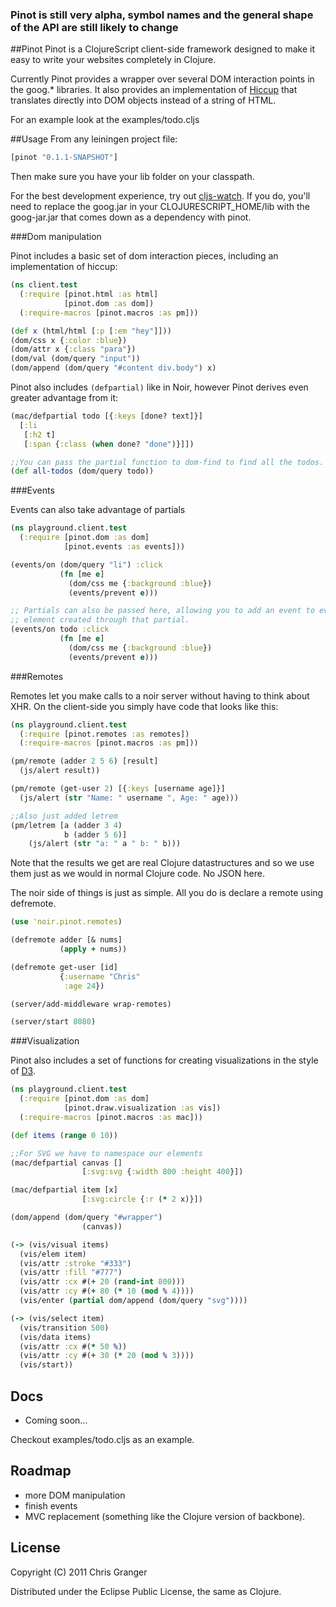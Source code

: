 ### Pinot is still very alpha, symbol names and the general shape of the API are still likely to change

##Pinot
Pinot is a ClojureScript client-side framework designed to make it easy to write your websites completely in Clojure.

Currently Pinot provides a wrapper over several DOM interaction points in the goog.\* libraries. It also provides an implementation of [Hiccup](https://github.com/weavejester/hiccup) that translates directly into DOM objects instead of a string of HTML.

For an example look at the examples/todo.cljs

##Usage
From any leiningen project file:

```clojure
[pinot "0.1.1-SNAPSHOT"]
```
Then make sure you have your lib folder on your classpath.

For the best development experience, try out [cljs-watch](https://github.com/ibdknox/cljs-watch). If you do, you'll need to replace the goog.jar in your CLOJURESCRIPT_HOME/lib with the goog-jar.jar that comes down as a dependency with pinot.

###Dom manipulation

Pinot includes a basic set of dom interaction pieces, including an implementation of hiccup:

```clojure
(ns client.test
  (:require [pinot.html :as html]
            [pinot.dom :as dom])
  (:require-macros [pinot.macros :as pm]))

(def x (html/html [:p [:em "hey"]]))
(dom/css x {:color :blue})
(dom/attr x {:class "para"})
(dom/val (dom/query "input"))
(dom/append (dom/query "#content div.body") x)
```

Pinot also includes `(defpartial)` like in Noir, however Pinot derives even greater advantage from it:

```clojure
(mac/defpartial todo [{:keys [done? text]}]
  [:li
   [:h2 t]
   [:span {:class (when done? "done")}]])

;;You can pass the partial function to dom-find to find all the todos.
(def all-todos (dom/query todo))
```

###Events

Events can also take advantage of partials

```clojure
(ns playground.client.test
  (:require [pinot.dom :as dom]
            [pinot.events :as events]))

(events/on (dom/query "li") :click
           (fn [me e]
             (dom/css me {:background :blue})
             (events/prevent e)))

;; Partials can also be passed here, allowing you to add an event to every
;; element created through that partial.
(events/on todo :click
           (fn [me e]
             (dom/css me {:background :blue})
             (events/prevent e)))
```

###Remotes

Remotes let you make calls to a noir server without having to think about XHR. On the client-side you simply have code that looks like this:

```clojure
(ns playground.client.test
  (:require [pinot.remotes :as remotes])
  (:require-macros [pinot.macros :as pm]))

(pm/remote (adder 2 5 6) [result]
  (js/alert result))

(pm/remote (get-user 2) [{:keys [username age]}]
  (js/alert (str "Name: " username ", Age: " age)))

;;Also just added letrem
(pm/letrem [a (adder 3 4)
            b (adder 5 6)]
    (js/alert (str "a: " a " b: " b)))
```

Note that the results we get are real Clojure datastructures and so we use them just as we would in normal Clojure code. No JSON here.

The noir side of things is just as simple. All you do is declare a remote using defremote.

```clojure
(use 'noir.pinot.remotes)

(defremote adder [& nums]
           (apply + nums))

(defremote get-user [id]
           {:username "Chris"
            :age 24})

(server/add-middleware wrap-remotes)

(server/start 8080)
```

###Visualization

Pinot also includes a set of functions for creating visualizations in the style of [D3](https://github.com/mbostock/d3).

```clojure
(ns playground.client.test
  (:require [pinot.dom :as dom]
            [pinot.draw.visualization :as vis])
  (:require-macros [pinot.macros :as mac]))

(def items (range 0 10))

;;For SVG we have to namespace our elements
(mac/defpartial canvas []
                [:svg:svg {:width 800 :height 400}])

(mac/defpartial item [x]
                [:svg:circle {:r (* 2 x)}])

(dom/append (dom/query "#wrapper")
                (canvas))

(-> (vis/visual items)
  (vis/elem item)
  (vis/attr :stroke "#333")
  (vis/attr :fill "#777")
  (vis/attr :cx #(+ 20 (rand-int 800)))
  (vis/attr :cy #(+ 80 (* 10 (mod % 4))))
  (vis/enter (partial dom/append (dom/query "svg"))))

(-> (vis/select item)
  (vis/transition 500)
  (vis/data items)
  (vis/attr :cx #(* 50 %))
  (vis/attr :cy #(+ 30 (* 20 (mod % 3))))
  (vis/start))
```

## Docs
* Coming soon...

Checkout examples/todo.cljs as an example.

## Roadmap

* more DOM manipulation
* finish events
* MVC replacement (something like the Clojure version of backbone).

## License

Copyright (C) 2011 Chris Granger

Distributed under the Eclipse Public License, the same as Clojure.

